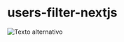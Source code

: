 # users-filter-nextjs

![Texto alternativo](https://media.giphy.com/media/v1.Y2lkPTc5MGI3NjExZjZoYjAzNThyNXFncG5tcGdjanUyZ2h3djdhMmtuamx2dno2MmdkZyZlcD12MV9pbnRlcm5hbF9naWZfYnlfaWQmY3Q9Zw/7bL5sGQ0CU3SXF0XIl/source.gif)

